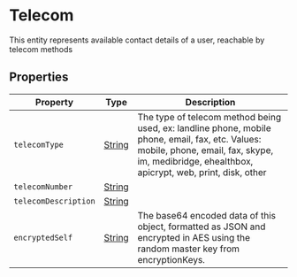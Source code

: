 # Telecom

This entity represents available contact details of a user, reachable by telecom methods

## Properties

| Property             | Type                                                                                                                                                     | Description                                                                                                                                                                                       |
| -------------------- | -------------------------------------------------------------------------------------------------------------------------------------------------------- | ------------------------------------------------------------------------------------------------------------------------------------------------------------------------------------------------- |
| `telecomType`        | [String](https://github.com/taktik/icure-tech-docs/tree/5af8e13c187f73691c350b409b558ac754efaef8/icure-data-model/other-models/address/String/README.md) | The type of telecom method being used, ex: landline phone, mobile phone, email, fax, etc. Values: mobile, phone, email, fax, skype, im, medibridge, ehealthbox, apicrypt, web, print, disk, other |
| `telecomNumber`      | [String](https://github.com/taktik/icure-tech-docs/tree/5af8e13c187f73691c350b409b558ac754efaef8/icure-data-model/other-models/address/String/README.md) |                                                                                                                                                                                                   |
| `telecomDescription` | [String](https://github.com/taktik/icure-tech-docs/tree/5af8e13c187f73691c350b409b558ac754efaef8/icure-data-model/other-models/address/String/README.md) |                                                                                                                                                                                                   |
| `encryptedSelf`      | [String](https://github.com/taktik/icure-tech-docs/tree/5af8e13c187f73691c350b409b558ac754efaef8/icure-data-model/other-models/address/String/README.md) | The base64 encoded data of this object, formatted as JSON and encrypted in AES using the random master key from encryptionKeys.                                                                   |
